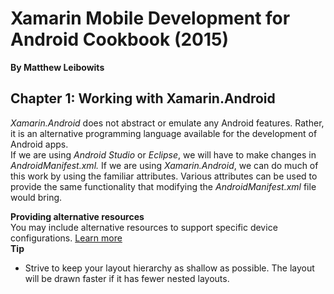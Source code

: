 # Xamarin Mobile Development for Android Cookbook (2015)  
__By Matthew Leibowits__  

## Chapter 1: Working with Xamarin.Android
_Xamarin.Android_ does not abstract or emulate any Android features. Rather, it is an alternative programming language available for the development of Android apps.  
If we are using _Android Studio_ or _Eclipse_, we will have to make changes in _AndroidManifest.xml._ If we are using _Xamarin.Android_, we can do much of this work by using the familiar attributes.  Various attributes can be used to provide the same functionality that modifying the _AndroidManifest.xml_ file would bring.  

__Providing alternative resources__  
You may include alternative resources to support specific device configurations. [Learn more](https://developer.android.com/guide/topics/resources/providing-resources.html#AlternativeResources)  
__Tip__  
* Strive to keep your layout hierarchy as shallow as possible. The layout will be drawn faster if it has fewer nested layouts.  
